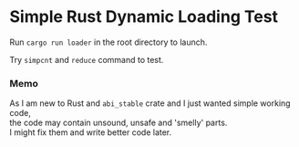 Simple Rust Dynamic Loading Test
===

Run `cargo run loader` in the root directory to launch.

Try `simpcnt` and `reduce` command to test.

### Memo
As I am new to Rust and `abi_stable` crate and I just wanted simple working code,  
the code may contain unsound, unsafe and 'smelly' parts.  
I might fix them and write better code later.
